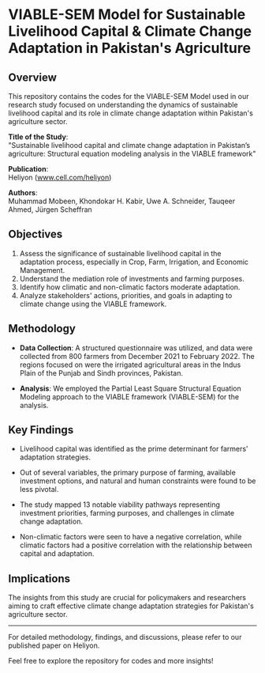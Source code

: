 
# VIABLE-SEM Model for Sustainable Livelihood Capital & Climate Change Adaptation in Pakistan's Agriculture

## Overview

This repository contains the codes for the VIABLE-SEM Model used in our research study focused on understanding the dynamics of sustainable livelihood capital and its role in climate change adaptation within Pakistan's agriculture sector.

**Title of the Study**:  
"Sustainable livelihood capital and climate change adaptation in Pakistan’s agriculture: Structural equation modeling analysis in the VIABLE framework"

**Publication**:  
Heliyon (www.cell.com/heliyon)

**Authors**:  
Muhammad Mobeen, Khondokar H. Kabir, Uwe A. Schneider, Tauqeer Ahmed, Jürgen Scheffran

## Objectives

1. Assess the significance of sustainable livelihood capital in the adaptation process, especially in Crop, Farm, Irrigation, and Economic Management.
2. Understand the mediation role of investments and farming purposes.
3. Identify how climatic and non-climatic factors moderate adaptation.
4. Analyze stakeholders' actions, priorities, and goals in adapting to climate change using the VIABLE framework.

## Methodology

- **Data Collection**: A structured questionnaire was utilized, and data were collected from 800 farmers from December 2021 to February 2022. The regions focused on were the irrigated agricultural areas in the Indus Plain of the Punjab and Sindh provinces, Pakistan.
  
- **Analysis**: We employed the Partial Least Square Structural Equation Modeling approach to the VIABLE framework (VIABLE-SEM) for the analysis.

## Key Findings

- Livelihood capital was identified as the prime determinant for farmers’ adaptation strategies.
  
- Out of several variables, the primary purpose of farming, available investment options, and natural and human constraints were found to be less pivotal.
  
- The study mapped 13 notable viability pathways representing investment priorities, farming purposes, and challenges in climate change adaptation.
  
- Non-climatic factors were seen to have a negative correlation, while climatic factors had a positive correlation with the relationship between capital and adaptation.

## Implications

The insights from this study are crucial for policymakers and researchers aiming to craft effective climate change adaptation strategies for Pakistan's agriculture sector.

---

For detailed methodology, findings, and discussions, please refer to our published paper on Heliyon.

Feel free to explore the repository for codes and more insights!
